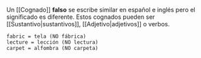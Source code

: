 Un [[Cognado]] **falso** se escribe similar en español e inglés pero el significado es diferente. Estos cognados pueden ser [[Sustantivo|sustantivos]], [[Adjetivo|adjetivos]] o verbos.

```
fabric = tela (NO fábrica)
lecture = lección (NO lectura)
carpet = alfombra (NO carpeta)
```
